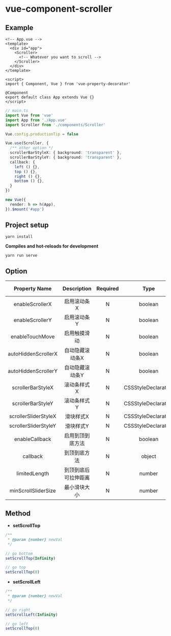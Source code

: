 # vue-component-scroller

## Example

```vue
<!-- App.vue -->
<template>
  <div id="app">
    <Scroller>
      <!-- Whatever you want to scroll -->
    </Scroller>
  </div>
</template>

<script>
import { Component, Vue } from 'vue-property-decorator'

@Component
export default class App extends Vue {}
</script>
```

```typescript
// main.ts
import Vue from 'vue'
import App from './App.vue'
import Scroller from './components/Scroller'

Vue.config.productionTip = false

Vue.use(Scroller, {
  /** other option */
  scrollerBarStyleX: { background: 'transparent' },
  scrollerBarStyleY: { background: 'transparent' },
  callback: {
    left () {},
    top () {},
    right () {},
    bottom () {},
  }
})

new Vue({
  render: h => h(App),
}).$mount('#app')
```



## Project setup

```
yarn install
```

**Compiles and hot-reloads for development**

```
yarn run serve
```

## Option

|    Property Name     |     Description      | Required |        Type         | Default Value |
| :------------------: | :------------------: | :------: | :-----------------: | :-----------: |
|   enableScrollerX    |     启用滚动条X      |    N     |       boolean       |     true      |
|   enableScrollerY    |     启用滚动条Y      |    N     |       boolean       |     true      |
|   enableTouchMove    |     启用触摸滑动     |    N     |       boolean       |     true      |
| autoHiddenScrollerX  |   自动隐藏滚动条X    |    N     |       boolean       |     true      |
| autoHiddenScrollerY  |   自动隐藏滚动条Y    |    N     |       boolean       |     true      |
|  scrollerBarStyleX   |     滚动条样式X      |    N     | CSSStyleDeclaration |       -       |
|  scrollerBarStyleY   |     滚动条样式Y      |    N     | CSSStyleDeclaration |       -       |
| scrollerSliderStyleX |      滑块样式X       |    N     | CSSStyleDeclaration |       -       |
| scrollerSliderStyleY |      滑块样式Y       |    N     | CSSStyleDeclaration |       -       |
|    enableCallback    |   启用到顶到底方法   |    N     |       boolean       |     false     |
|       callback       |     到顶到底方法     |    N     |       object        |       -       |
|    limitedLength     | 到顶到底后可拉伸距离 |    N     |       number        |      100      |
| minScrollSliderSize  |     最小滑块大小     |    N     |       number        |      80       |

## Method

- **setScrollTop**

```javascript
/**
 * @param {number} newVal
 */

// go bottom
setScrollTop(Infinity)

// go top
setScrollTop(0)
```

- **setScrollLeft**

```javascript
/**
 * @param {number} newVal
 */

// go right
setScrollLeft(Infinity)

// go left
setScrollTop(0)
```